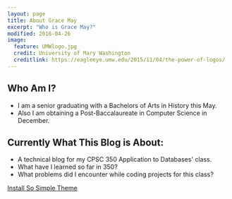 ```yaml
---
layout: page
title: About Grace May
excerpt: "Who is Grace May?"
modified: 2016-04-26
image:
  feature: UMWlogo.jpg
  credit: University of Mary Washington
  creditlink: https://eagleeye.umw.edu/2015/11/04/the-power-of-logos/
---
```

## Who Am I?

* I am a senior graduating with a Bachelors of Arts in History this May.
* Also I am obtaining a Post-Baccalaureate in Computer Science in December.

## Currently What This Blog is About:

* A technical blog for my CPSC 350 Application to Databases' class.
* What have I learned so far in 350?
* What problems did I encounter while coding projects for this class?

<a markdown="0" href="{{ site.url }}/theme-setup" class="btn">Install So Simple Theme</a>

[^1]: Example: *domain.com/category-name/post-title*